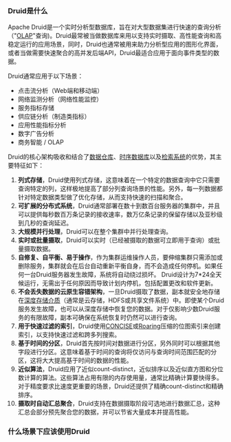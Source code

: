 ### Druid是什么

Apache Druid是一个实时分析型数据库，旨在对大型数据集进行快速的查询分析（"[OLAP](https://en.wikipedia.org/wiki/Online_analytical_processing)"查询)。Druid最常被当做数据库来用以支持实时摄取、高性能查询和高稳定运行的应用场景，同时，Druid也通常被用来助力分析型应用的图形化界面，或者当做需要快速聚合的高并发后端API，Druid最适合应用于面向事件类型的数据。

Druid通常应用于以下场景：

* 点击流分析（Web端和移动端）
* 网络监测分析（网络性能监控）
* 服务指标存储
* 供应链分析（制造类指标）
* 应用性能指标分析
* 数字广告分析
* 商务智能 / OLAP

Druid的核心架构吸收和结合了[数据仓库](https://en.wikipedia.org/wiki/Data_warehouse)、[时序数据库](https://en.wikipedia.org/wiki/Time_series_database)以及[检索系统](https://en.wikipedia.org/wiki/Search_engine_(computing))的优势，其主要特征如下：

1. **列式存储**，Druid使用列式存储，这意味着在一个特定的数据查询中它只需要查询特定的列，这样极地提高了部分列查询场景的性能。另外，每一列数据都针对特定数据类型做了优化存储，从而支持快速的扫描和聚合。
2. **可扩展的分布式系统**，Druid通常部署在数十到数百台服务器的集群中，并且可以提供每秒数百万条记录的接收速率，数万亿条记录的保留存储以及亚秒级到几秒的查询延迟。
3. **大规模并行处理**，Druid可以在整个集群中并行处理查询。
4. **实时或批量摄取**，Druid可以实时（已经被摄取的数据可立即用于查询）或批量摄取数据。
5. **自修复、自平衡、易于操作**，作为集群运维操作人员，要伸缩集群只需添加或删除服务，集群就会在后台自动重新平衡自身，而不会造成任何停机。如果任何一台Druid服务器发生故障，系统将自动绕过损坏。 Druid设计为7*24全天候运行，无需出于任何原因而导致计划内停机，包括配置更改和软件更新。
6. **不会丢失数据的云原生容错架构**，一旦Druid摄取了数据，副本就安全地存储在[深度存储介质](Design/../chapter-1.md)（通常是云存储，HDFS或共享文件系统）中。即使某个Druid服务发生故障，也可以从深度存储中恢复您的数据。对于仅影响少数Druid服务的有限故障，副本可确保在系统恢复时仍然可以进行查询。
7. **用于快速过滤的索引**，Druid使用[CONCISE](https://arxiv.org/pdf/1004.0403.pdf)或[Roaring](https://roaringbitmap.org/)压缩的位图索引来创建索引，以支持快速过滤和跨多列搜索。
8. **基于时间的分区**，Druid首先按时间对数据进行分区，另外同时可以根据其他字段进行分区。这意味着基于时间的查询将仅访问与查询时间范围匹配的分区，这将大大提高基于时间的数据的性能。
9. **近似算法**，Druid应用了近似count-distinct，近似排序以及近似直方图和分位数计算的算法。这些算法占用有限的内存使用量，通常比精确计算要快得多。对于精度要求比速度更重要的场景，Druid还提供了精确count-distinct和精确排序。
10. **摄取时自动汇总聚合**，Druid支持在数据摄取阶段可选地进行数据汇总，这种汇总会部分预先聚合您的数据，并可以节省大量成本并提高性能。

### 什么场景下应该使用Druid